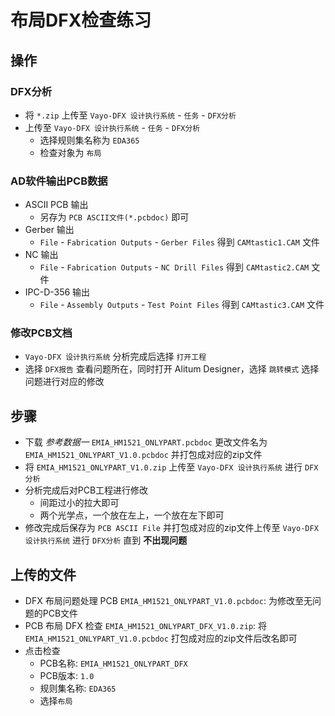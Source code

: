 # 布局DFX检查练习

## 操作

### DFX分析

* 将 `*.zip` 上传至 `Vayo-DFX 设计执行系统` - `任务` - `DFX分析`
* 上传至 `Vayo-DFX 设计执行系统` - `任务` - `DFX分析`
  * 选择规则集名称为 `EDA365`
  * 检查对象为 `布局`

### AD软件输出PCB数据

* ASCII PCB 输出
  * 另存为 `PCB ASCII文件(*.pcbdoc)` 即可
* Gerber 输出
  * `File` - `Fabrication Outputs` - `Gerber Files` 得到 `CAMtastic1.CAM` 文件
* NC 输出
  * `File` - `Fabrication Outputs` - `NC Drill Files` 得到 `CAMtastic2.CAM` 文件
* IPC-D-356 输出
  * `File` - `Assembly Outputs` - `Test Point Files` 得到 `CAMtastic3.CAM` 文件

### 修改PCB文档

* `Vayo-DFX 设计执行系统` 分析完成后选择 `打开工程`
* 选择 `DFX报告` 查看问题所在，同时打开 Alitum Designer，选择 `跳转模式` 选择问题进行对应的修改

## 步骤

* 下载 _参考数据一_ `EMIA_HM1521_ONLYPART.pcbdoc` 更改文件名为 `EMIA_HM1521_ONLYPART_V1.0.pcbdoc` 并打包成对应的zip文件
* 将 `EMIA_HM1521_ONLYPART_V1.0.zip` 上传至 `Vayo-DFX 设计执行系统` 进行 `DFX分析`
* 分析完成后对PCB工程进行修改
  * 间距过小的拉大即可
  * 两个光学点，一个放在左上，一个放在左下即可
* 修改完成后保存为 `PCB ASCII File` 并打包成对应的zip文件上传至 `Vayo-DFX 设计执行系统` 进行 `DFX分析` 直到 __不出现问题__

## 上传的文件

* DFX 布局问题处理 PCB `EMIA_HM1521_ONLYPART_V1.0.pcbdoc`: 为修改至无问题的PCB文件
* PCB 布局 DFX 检查 `EMIA_HM1521_ONLYPART_DFX_V1.0.zip`: 将 `EMIA_HM1521_ONLYPART_V1.0.pcbdoc` 打包成对应的zip文件后改名即可
* 点击检查
  * PCB名称: `EMIA_HM1521_ONLYPART_DFX`
  * PCB版本: `1.0`
  * 规则集名称: `EDA365`
  * 选择`布局`
